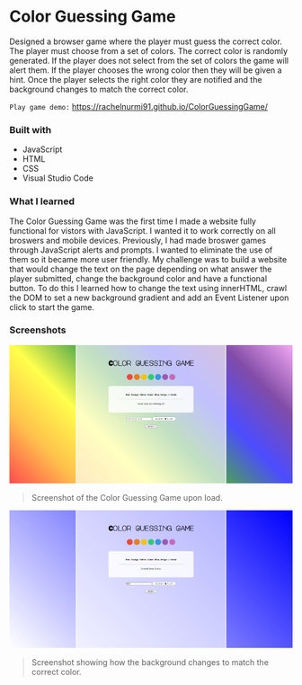 # Color Guessing Game

Designed a browser game where the player must guess the correct color. The player must choose from a set of colors. The correct color is randomly generated. If the player does not select from the set of colors the game will alert them. If the player chooses the wrong color then they will be given a hint. Once the player selects the right color they are notified and the background changes to match the correct color.

`Play game demo:` https://rachelnurmi91.github.io/ColorGuessingGame/

### Built with

- JavaScript
- HTML
- CSS
- Visual Studio Code

### What I learned
The Color Guessing Game was the first time I made a website fully functional for vistors with JavaScript. I wanted it to work correctly on all broswers and mobile devices. Previously, I had made broswer games through JavaScript alerts and prompts. I wanted to eliminate the use of them so it became more user friendly. My challenge was to build a website that would change the text on the page depending on what answer the player submitted, change the background color and have a functional button. To do this I learned how to change the text using innerHTML, crawl the DOM to set a new background gradient and add an Event Listener upon click to start the game. 

### Screenshots

![Screenshot of Color Guessing Game](/images/Screen-ColorGuessing.png)
> Screenshot of the Color Guessing Game upon load.
> 
![Screenshot of correct answer](/images/Screen-ColorGuessing-Correct.png)
> Screenshot showing how the background changes to match the correct color.
